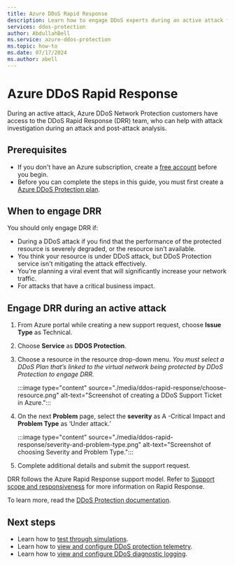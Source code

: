 ```yaml
---
title: Azure DDoS Rapid Response
description: Learn how to engage DDoS experts during an active attack for specialized support.
services: ddos-protection
author: AbdullahBell
ms.service: azure-ddos-protection
ms.topic: how-to
ms.date: 07/17/2024
ms.author: abell
---
```

# Azure DDoS Rapid Response

During an active attack, Azure DDoS Network Protection customers have access to the DDoS Rapid Response (DRR) team, who can help with attack investigation during an attack and post-attack analysis.

## Prerequisites

- If you don't have an Azure subscription, create a [free account](https://azure.microsoft.com/free/?WT.mc_id=A261C142F) before you begin.
- Before you can complete the steps in this guide, you must first create a [Azure DDoS Protection plan](manage-ddos-protection.md).

## When to engage DRR

You should only engage DRR if: 

- During a DDoS attack if you find that the performance of the protected resource is severely degraded, or the resource isn't available. 
- You think your resource is under DDoS attack, but DDoS Protection service isn't mitigating the attack effectively.
- You're planning a viral event that will significantly increase your network traffic.
- For attacks that have a critical business impact.

## Engage DRR during an active attack

1. From Azure portal while creating a new support request, choose **Issue Type** as Technical.
2. Choose **Service** as **DDOS Protection**.
3. Choose a resource in the resource drop-down menu. _You must select a DDoS Plan that’s linked to the virtual network being protected by DDoS Protection to engage DRR._

    :::image type="content" source="./media/ddos-rapid-response/choose-resource.png" alt-text="Screenshot of creating a DDoS Support Ticket in Azure.":::

4. On the next **Problem** page, select the **severity** as A -Critical Impact and **Problem Type** as ‘Under attack.’

    :::image type="content" source="./media/ddos-rapid-response/severity-and-problem-type.png" alt-text="Screenshot of choosing Severity and Problem Type.":::

5. Complete additional details and submit the support request.

DRR follows the Azure Rapid Response support model. Refer to [Support scope and responsiveness](https://azure.microsoft.com/support/plans/response/) for more information on Rapid Response.

To learn more, read the [DDoS Protection documentation](./ddos-protection-overview.md).

## Next steps

- Learn how to [test through simulations](test-through-simulations.md).
- Learn how to [view and configure DDoS protection telemetry](telemetry.md).
- Learn how to [view and configure DDoS diagnostic logging](diagnostic-logging.md).
